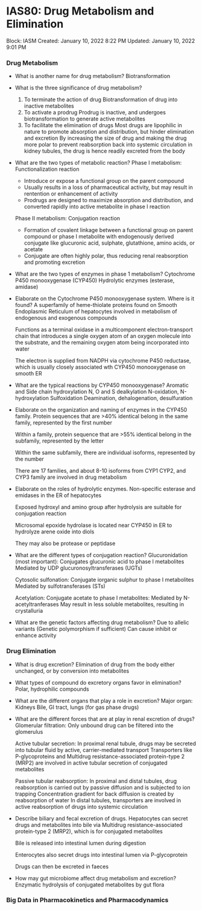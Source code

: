 # IAS80: Drug Metabolism and Elimination

Block: IASM
Created: January 10, 2022 8:22 PM
Updated: January 10, 2022 9:01 PM

### Drug Metabolism
- What is another name for drug metabolism?
    Biotransformation
- What is the three significance of drug metabolism?
    1. To terminate the action of drug
        Biotransformation of drug into inactive metabolites
    2. To activate a prodrug
        Prodrug is inactive, and undergoes biotransformation to generate active metabolites
    3. To facilitate the elimination of drugs
        Most drugs are lipophilic in nature to promote absorption and distribution, but hinder elimination and excretion
        By increasing the size of drug and making the drug more polar to prevent reabsorption back into systemic circulation in kidney tubules, the drug is hence readily excreted from the body
- What are the two types of metabolic reaction?
    Phase I metabolism: Functionalization reaction
    - Introduce or expose a functional group on the parent compound
    - Usually results in a loss of pharmaceutical activity, but may result in rentention or enhancement of activity
    - Prodrugs are designed to maximize absorption and distribution, and converted rapidly into active metabolite in phase I reaction
    
    Phase II metabolism: Conjugation reaction
    - Formation of covalent linkage between a functional group on parent compound or phase I metabolite with endogenously derived conjugate like glucuronic acid, sulphate, glutathione, amino acids, or acetate
    - Conjugate are often highly polar, thus reducing renal reabsorption and promoting excretion
- What are the two types of enzymes in phase 1 metabolism?
    Cytochrome P450 monooxygenase (CYP450)
    Hydrolytic enzymes (esterase, amidase)
- Elaborate on the Cytochrome P450 monooxygenase system. Where is it found?
    A superfamily of heme-thiolate proteins found on Smooth Endoplasmic Reticulum of hepatocytes involved in metabolism of endogenous and exogenous compounds
    
    Functions as a terminal oxidase in a multicomponent electron-transport chain that introduces a single oxygen atom of an oxygen molecule into the substrate, and the remaining oxygen atom being incorporated into water
    
    The electron is supplied from NADPH via cytochrome P450 reductase, which is usually closely associated wth CYP450 monooxygenase on smooth ER
- What are the typical reactions by CYP450 monooxygenase?
    Aromatic and Side chain hydroxylation
    N, O and S dealkylation
    N-oxidation, N-hydroxylation
    Sulfoxidation
    Deamination, dehalogenation, desulfuration
- Elaborate on the organization and naming of enzymes in the CYP450 family.
    Protein sequences that are >40% identical belong in the same family, represented by the first number
    
    Within a family, protein sequence that are >55% identical belong in the subfamily, represented by the letter
    
    Within the same subfamily, there are individual isoforms, represented by the number
    
    There are 17 families, and about 8-10 isoforms from CYP1 CYP2, and CYP3 family are involved in drug metabolism
- Elaborate on the roles of hydrolytic enzymes.
    Non-specific esterase and emidases in the ER of hepatocytes
    
    Exposed hydroxyl and amino group after hydrolysis are suitable for conjugation reaction
    
    Microsomal epoxide hydrolase is located near CYP450 in ER to hydrolyze arene oxide into diols
    
    They may also be protease or peptidase
- What are the different types of conjugation reaction?
    Glucuronidation (most important):
    Conjugates glucuronic acid to phase I metabolites
    Mediated by UDP glucuronosyltransferases (UGTs)
    
    Cytosolic sulfonation:
    Conjugate iorganic sulphur to phase I metabolites
    Mediated by sulfotransferases (STs)
    
    Acetylation:
    Conjugate acetate to phase I metabolites:
    Mediated by N-acetyltranferases
    May result in less soluble metabolites, resulting in crystalluria
- What are the genetic factors affecting drug metabolism?
    Due to allelic variants (Genetic polymorphism if sufficient)
    Can cause inhibit or enhance activity

### Drug Elimination
- What is drug excretion?
    Elimination of drug from the body either unchanged, or by conversion into metabolites
- What types of compound do excretory organs favor in elimination?
    Polar, hydrophilic compounds
- What are the different organs that play a role in excretion?
    Major organ: Kidneys
    Bile, GI tract, lungs (for gas phase drugs)
- What are the different forces that are at play in renal excretion of drugs?
    Glomerular filtration:
    Only unbound drug can be filtered into the glomerulus
    
    Active tubular secretion:
    In proximal renal tubule, drugs may be secreted into tubular fluid by active, carrier-mediated transport
    Transporters like P-glycoproteins and Multidrug resistance-associated protein-type 2 (MRP2) are involved in active tubular secretion of conjugated metabolites
    
    Passive tubular reabsorption:
    In proximal and distal tubules, drug reabsorption is carried out by passive diffusion and is subjected to ion trapping
    Concentration gradient for back diffusion is created by reabsorption of water
    In distal tubules, transporters are involved in active reabsorption of drugs into systemic circulation
- Describe biliary and fecal excretion of drugs.
    Hepatocytes can secret drugs and metabolites into bile via Multidrug resistance-associated protein-type 2 (MRP2), which is for conjugated metabolites
    
    Bile is released into intestinal lumen during digestion
    
    Enterocytes also secret drugs into intestinal lumen via P-glycoprotein
    
    Drugs can then be excreted in faeces
- How may gut microbiome affect drug metabolism and excretion?
    Enzymatic hydrolysis of conjugated metabolites by gut flora

### Big Data in Pharmacokinetics and Pharmacodynamics